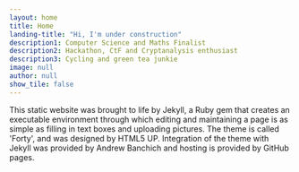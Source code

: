 ```yaml
---
layout: home
title: Home
landing-title: "Hi, I'm under construction"
description1: Computer Science and Maths Finalist
description2: Hackathon, CtF and Cryptanalysis enthusiast
description3: Cycling and green tea junkie
image: null
author: null
show_tile: false
---
```

This static website was brought to life by Jekyll, a Ruby gem that creates an executable environment through which editing and maintaining a page is as simple as filling in text boxes and uploading pictures. The theme is called 'Forty', and was designed by HTML5 UP. Integration of the theme with Jekyll was provided by Andrew Banchich and hosting is provided by GitHub pages.
